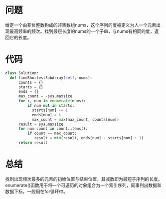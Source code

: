 # 问题
给定一个由非负整数构成的非空数组nums，这个序列的度被定义为人一个元素出现最高频率的频次。找到最短长度的nums的一个子串，与nums有相同的度，返回它的长度。
# 代码
```python
class Solution:
  def findShortestSubArray(self, nums):
      counts = {}
      starts = {}
      ends = {}
      max_count = -sys.maxsize
      for i, num in enumerate(nums):
          if num not in starts:
            starts[num] += 1
            ends[num] = i
            max_count = max(max_count, counts[num])
      result = sys.maxsize
      for num count in count.items():
          if count == max_count:
             result = min(result, ends[num] - starts[num] + 1)
      return result
```
# 总结
找到出现频次最多的元素的初始位置与结束位置，其减数即为最短子序列的长度。enumerate()函数用于将一个可遍历的对象组合为一个索引序列，同事列出数据和数据下标，一般用在for循环中。

